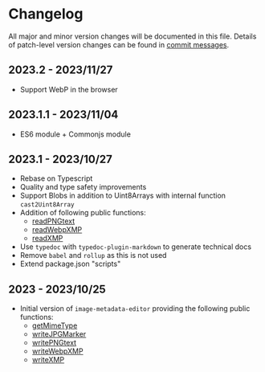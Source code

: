 # Changelog

All major and minor version changes will be documented in this file. Details of
patch-level version changes can be found in [commit messages](../../commits/master).

## 2023.2 - 2023/11/27

- Support WebP in the browser

## 2023.1.1 - 2023/11/04

- ES6 module + Commonjs module

## 2023.1 - 2023/10/27

- Rebase on Typescript
- Quality and type safety improvements
- Support Blobs in addition to Uint8Arrays with internal function `cast2Uint8Array`
- Addition of following public functions:
	- [readPNGtext](README.md#readpngtext)
	- [readWebpXMP](README.md#readwebpxmp)
	- [readXMP](README.md#readxmp)
- Use `typedoc` with `typedoc-plugin-markdown` to generate technical docs
- Remove `babel` and `rollup` as this is not used
- Extend package.json "scripts"

## 2023 - 2023/10/25

- Initial version of `image-metadata-editor` providing the following public functions:
	- [getMimeType](README.md#getmimetype)
	- [writeJPGMarker](README.md#writejpgmarker)
	- [writePNGtext](README.md#writepngtext)
	- [writeWebpXMP](README.md#writewebpxmp)
	- [writeXMP](README.md#writexmp)
